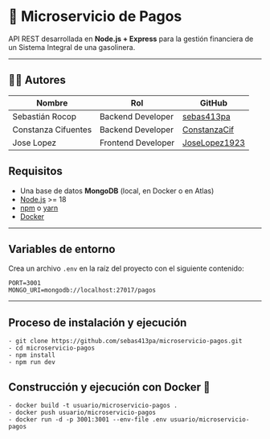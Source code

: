 # 🧾 Microservicio de Pagos

API REST desarrollada en **Node.js + Express** para la gestión financiera de un Sistema Integral de una gasolinera.  

---
## 👨‍💻 Autores

| Nombre              | Rol               | GitHub                                                                 |
|---------------------|------------------|------------------------------------------------------------------------|
| Sebastián Rocop     | Backend Developer | [sebas413pa](https://github.com/sebas413pa)                           |
| Constanza Cifuentes | Backend Developer | [ConstanzaCif](https://github.com/ConstanzaCif)                       |
| Jose Lopez          | Frontend Developer | [JoseLopez1923](https://github.com/JoseLopez1923)                     |


## Requisitos
- Una base de datos **MongoDB** (local, en Docker o en Atlas)
- [Node.js](https://nodejs.org/) >= 18
- [npm](https://www.npmjs.com/) o [yarn](https://yarnpkg.com/)
- [Docker](https://www.docker.com/)


---

## Variables de entorno

Crea un archivo `.env` en la raíz del proyecto con el siguiente contenido:

```env
PORT=3001
MONGO_URI=mongodb://localhost:27017/pagos
````
---

## Proceso de instalación y ejecución
````
- git clone https://github.com/sebas413pa/microservicio-pagos.git
- cd microservicio-pagos
- npm install
- npm run dev
````
## Construcción y ejecución con Docker 🐳
```
- docker build -t usuario/microservicio-pagos .
- docker push usuario/microservicio-pagos
- docker run -d -p 3001:3001 --env-file .env usuario/microservicio-pagos
````
